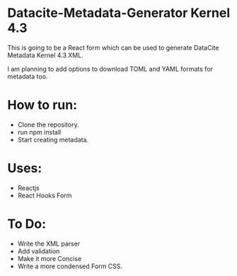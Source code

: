 Datacite-Metadata-Generator Kernel 4.3
===========================

This is going to be a React form which can be used to generate DataCite Metadata Kernel 4.3 XML. 

I am planning to add options to download TOML and YAML formats for metadata too. 



How to run:
===========
- Clone the repository.
- run npm install
- Start creating metadata.

Uses:
=====
- Reactjs 
- React Hooks Form

To Do:
======
- Write the XML parser
- Add validation
- Make it more Concise
- Write a more condensed Form CSS.


